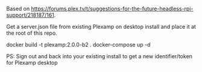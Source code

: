Based on https://forums.plex.tv/t/suggestions-for-the-future-headless-rpi-support/218187/161.

Get a server.json file from existing Plexamp on desktop install and place it at the root of this repo.

docker build -t plexamp:2.0.0-b2 .
docker-compose up -d

PS: Sign out and back into your existing install to get a new identifier/token for Plexamp desktop